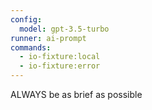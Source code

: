 ```yaml
---
config:
  model: gpt-3.5-turbo
runner: ai-prompt
commands:
  - io-fixture:local
  - io-fixture:error
---
```


ALWAYS be as brief as possible
